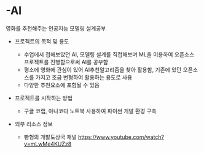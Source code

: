 # -AI
영화를 추천해주는 인공지능 모델링 설계공부

- 프로젝트의 목적 및 용도
  - 수업에서 접해보았던 AI, 모델링 설계를 직접해보며 ML을 이용하여 오픈소스 프로젝트를 진행함으로써 AI를 공부함
  - 평소에 영화에 관심이 있어 AI추천알고리즘을 찾아 활용함, 기존에 있던 오픈소스를 가지고 조금 변형하여 활용하는 용도로 사용 
  - 다양한 추천요소에 포함될 수 있음

- 프로젝트를 시작하는 방법
  - 구글 코랩, 아나코다 노트북 사용하여 파이썬 개발 환경 구축

- 외부 리소스 정보
  - 빵형의 개발도상국 채널 https://www.youtube.com/watch?v=mLwMe4KUZz8
